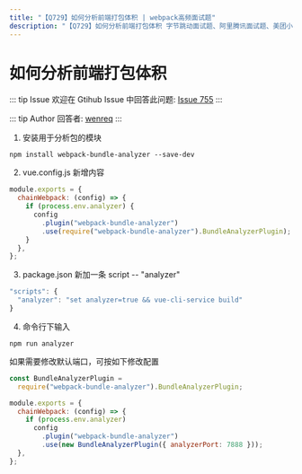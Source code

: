 ```yaml
---
title: "【Q729】如何分析前端打包体积 | webpack高频面试题"
description: "【Q729】如何分析前端打包体积 字节跳动面试题、阿里腾讯面试题、美团小米面试题。"
---
```


# 如何分析前端打包体积

::: tip Issue
欢迎在 Gtihub Issue 中回答此问题: [Issue 755](https://github.com/shfshanyue/Daily-Question/issues/755)
:::

::: tip Author
回答者: [wenreq](https://github.com/wenreq)
:::

1. 安装用于分析包的模块

```shell
npm install webpack-bundle-analyzer --save-dev
```

2. vue.config.js 新增内容

```js
module.exports = {
  chainWebpack: (config) => {
    if (process.env.analyzer) {
      config
        .plugin("webpack-bundle-analyzer")
        .use(require("webpack-bundle-analyzer").BundleAnalyzerPlugin);
    }
  },
};
```

3. package.json 新加一条 script -- "analyzer"

```js
"scripts": {
  "analyzer": "set analyzer=true && vue-cli-service build"
}
```

4. 命令行下输入

```shell
npm run analyzer
```

如果需要修改默认端口，可按如下修改配置

```js
const BundleAnalyzerPlugin =
  require("webpack-bundle-analyzer").BundleAnalyzerPlugin;

module.exports = {
  chainWebpack: (config) => {
    if (process.env.analyzer)
      config
        .plugin("webpack-bundle-analyzer")
        .use(new BundleAnalyzerPlugin({ analyzerPort: 7888 }));
  },
};
```
